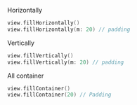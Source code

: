Horizontally
```swift
view.fillHorizontally()
view.fillHorizontally(m: 20) // padding
```

Vertically
```swift
view.fillVertically()
view.fillVertically(m: 20) // padding
```

All container
```swift
view.fillContainer()
view.fillContainer(20) // Padding
```
